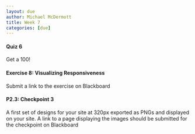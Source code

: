 ```yaml
---
layout: due
author: Michael McDermott
title: Week 7
categories: [due]
---
```

#### Quiz 6
Get a 100!

#### Exercise 8: Visualizing Responsiveness
Submit a link to the exercise on Blackboard

#### P2.3: Checkpoint 3
A first set of designs for your site at 320px exported as PNGs and displayed on your site. A link to a page displaying the images should be submitted for the checkpoint on Blackboard
